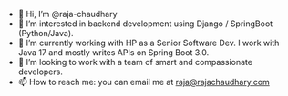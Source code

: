 - 👋 Hi, I’m @raja-chaudhary
- 👀 I’m interested in backend development using Django / SpringBoot (Python/Java).
- 🌱 I’m currently working with HP as a Senior Software Dev. I work with Java 17 and mostly writes APIs on Spring Boot 3.0.
- 💞️ I’m looking to work with a team of smart and compassionate developers.
- 📫 How to reach me: you can email me at raja@rajachaudhary.com

<!---
raja-chaudhary/raja-chaudhary is a ✨ special ✨ repository because its `README.md` (this file) appears on your GitHub profile.
You can click the Preview link to take a look at your changes.
--->
